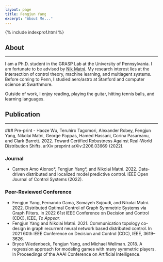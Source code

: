 ```yaml
---
layout: page
title: Fengjun Yang
excerpt: "About Me..."
---
```


{% include indexprof.html %}


## About
<hr class="index-section-underscore">
<p class="index-text">
I am a Ph.D. student in the GRASP Lab at the University of Pennsylvania. I am
fortunate to be advised by <a href="https://nikolaimatni.github.io/">Nik
Matni</a>.  My research interest lies at the intersection of control theory,
machine learning, and multiagent systems. Before coming to Penn, I studied
aero/astro at Stanford and computer science at Swarthmore.
</p>

<p class="index-text">
Outside of work, I enjoy reading, playing the guitar, hitting tennis balls, and
learning languages.
</p>

## Publication
<hr class="index-section-underscore">
### Pre-print
- Haoze Wu, Teruhiro Tagomori, Alexander Robey, Fengjun Yang, Nikolai Matni,
George Pappas, Hamed Hassani, Corina Pasareanu, and Clark Barrett. 2022. Toward
Certified Robustness Against Real-World Distribution Shifts. arXiv preprint
arXiv:2206.03669 (2022).

### Journal
- Carmen Amo Alonso\*, Fengjun Yang\*, and Nikolai Matni. 2022. Data-driven
distributed and localized model predictive control. IEEE Open Journal of
Control Systems (2022).

### Peer-Reviewed Conference
- Fengjun Yang, Fernando Gama, Somayeh Sojoudi, and Nikolai Matni. 2022.
  Distributed Optimal Control of Graph Symmetric Systems via Graph Filters. In
  2022 61st IEEE Conference on Decision and Control (CDC), IEEE, *To Appear*.
- Fengjun Yang and Nikolai Matni. 2021. Communication topology co-design in graph
recurrent neural network based distributed control. In 2021 60th IEEE
Conference on Decision and Control (CDC), IEEE, 3619–3626.
- Bryce Wiedenbeck, Fengjun Yang, and Michael Wellman. 2018. A regression
approach for modeling games with many symmetric players. In Proceedings of the
AAAI Conference on Artificial Intelligence.
